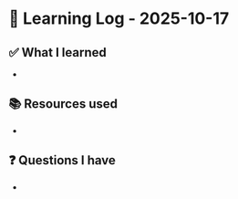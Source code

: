 # 🧠 Learning Log - 2025-10-17

## ✅ What I learned

- 

## 📚 Resources used

- 

## ❓ Questions I have

- 

